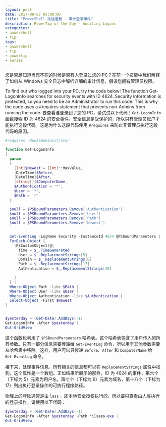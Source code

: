 ```yaml
---
layout: post
date: 2017-09-07 00:00:00
title: "PowerShell 技能连载 - 审计登录事件"
description: PowerTip of the Day - Auditing Logons
categories:
- powershell
- tip
tags:
- powershell
- tip
- powertip
- series
---
```

您是否想知道当您不在的时候是否有人登录过您的 PC？在前一个技能中我们解释了如何从 Windows 安全日志中解析详细的审计信息，假设您拥有管理员权限。

To find out who logged into your PC, try the code below! The function Get-LogonInfo searches for security events with ID 4624. Security information is protected, so you need to be an Administrator to run this code. This is why the code uses a #requires statement that prevents non-Admins from running the code.
要查看谁登录到了您的 PC，请试试以下代码！`Get-LogonInfo` 函数搜索 ID 为 4624 的安全事件。安全信息是受保护的，所以只有管理员账户才能执行这段代码。这是为什么这段代码使用 `#requires` 来防止非管理员执行这段代码的原因。

```powershell
#requires -RunAsAdministrator

function Get-LogonInfo
{
  param
  (
    [Int]$Newest = [Int]::MaxValue,
    [DateTime]$Before,
    [DateTime]$After,
    [string[]]$ComputerName,
    $Authentication = '*',
    $User = '*',
    $Path = '*'
  )

  $null = $PSBoundParameters.Remove('Authentication')
  $null = $PSBoundParameters.Remove('User')
  $null = $PSBoundParameters.Remove('Path')
  $null = $PSBoundParameters.Remove('Newest')
    

  Get-EventLog -LogName Security -InstanceId 4624 @PSBoundParameters |
  ForEach-Object {
    [PSCustomObject]@{
      Time = $_.TimeGenerated
      User = $_.ReplacementStrings[5]
      Domain = $_.ReplacementStrings[6]
      Path = $_.ReplacementStrings[17]
      Authentication = $_.ReplacementStrings[10]

    }
  } |
  Where-Object Path -like $Path |
  Where-Object User -like $User |
  Where-Object Authentication -like $Authentication |
  Select-Object -First $Newest
}


$yesterday = (Get-Date).AddDays(-1)
Get-LogonInfo -After $yesterday |
Out-GridView
```

这个函数也利用了 `$PSBoundParameters` 哈希表。这个哈希表包含了用户传入的所有参数。只有一部分信息需要传递给 `Get-EventLog` 命令，所以用于其他参数需要从哈希表中移除。这样，用户可以只传递 `Before`、`After` 和 `ComputerName` 给 `Get-EventLog` 命令。

接下来，处理事件信息。所有相关的信息都可以在 `ReplacementStrings` 属性中找到。这个属性是一个数组。正如结果所展示的那样，ID 为 4624 的事件，第六个（下标为 5）元素为用户名，第七个（下标为 6）元素为域名，第十八个（下标为 17）列出执行登录操作的可执行程序路径。

物理上的登陆通常是由 `lass` ，即本地安全授权执行的。所以要只查看由人类执行的登录操作，请使用以下代码：

```powershell
$yesterday = (Get-Date).AddDays(-1)
Get-LogonInfo -After $yesterday -Path *\lsass.exe |
Out-GridView
```

<!--本文国际来源：[Auditing Logons](http://community.idera.com/powershell/powertips/b/tips/posts/auditing-logons)-->
